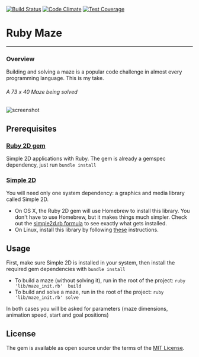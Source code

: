 [![Build Status](https://travis-ci.org/drumaddict/ruby-maze.svg?branch=master)](https://travis-ci.org/drumaddict/ruby-maze)
[![Code Climate](https://codeclimate.com/github/drumaddict/ruby-maze/badges/gpa.svg)](https://codeclimate.com/github/drumaddict/ruby-maze)
[![Test Coverage](https://codeclimate.com/github/drumaddict/ruby-maze/badges/coverage.svg)](https://codeclimate.com/github/drumaddict/ruby-maze/coverage)
# Ruby Maze
----
### Overview
 Building and solving a maze is a popular code challenge in almost every programming language.
 This is my take.
###### A 73 x 40 Maze being solved

![screenshot](https://github.com/drumaddict/ruby-maze/blob/master/assets/maze.png)

## Prerequisites
### [Ruby 2D gem](http://www.ruby2d.com/)
Simple 2D applications with Ruby. The gem is already a gemspec dependency, just run `bundle install`
### [Simple 2D](https://github.com/simple2d/simple2d)
You will need only one system dependency: a graphics and media library called Simple 2D.
* On OS X, the Ruby 2D gem will use Homebrew to install this library. You don't have to use Homebrew, but it makes things much simpler. Check out the [simple2d.rb formula](https://github.com/simple2d/homebrew-tap/blob/master/simple2d.rb) to see exactly what gets installed.
* On Linux, install this library by following [these](https://github.com/simple2d/simple2d#welcome-to-simple-2d) instructions.
## Usage
First, make sure Simple 2D is installed in your system, then install the required gem dependencies with `bundle install`
* To build a maze (without solving it), run in the root of the project:  `ruby 'lib/maze_init.rb'  build`
* To build  and solve a maze, run in the root of the project:  `ruby 'lib/maze_init.rb' solve`

In both cases you will be asked for parameters (maze dimensions, animation speed, start and goal positions)
## License

The gem is available as open source under the terms of the [MIT License](http://opensource.org/licenses/MIT).

